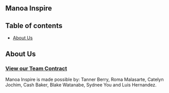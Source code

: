 ## Manoa Inspire

## Table of contents
- [About Us](#about-us)

## About Us

### [View our Team Contract](https://docs.google.com/document/d/1EKSMDa4ylR5LYyZbSOVsgKpd4F_bSQixHQfj_jxeNWQ/edit?usp=sharing) 

Manoa Inspire is made possible by: Tanner Berry, Roma Malasarte, Catelyn Jochim, Cash Baker, Blake Watanabe, Sydnee You and Luis Hernandez.
